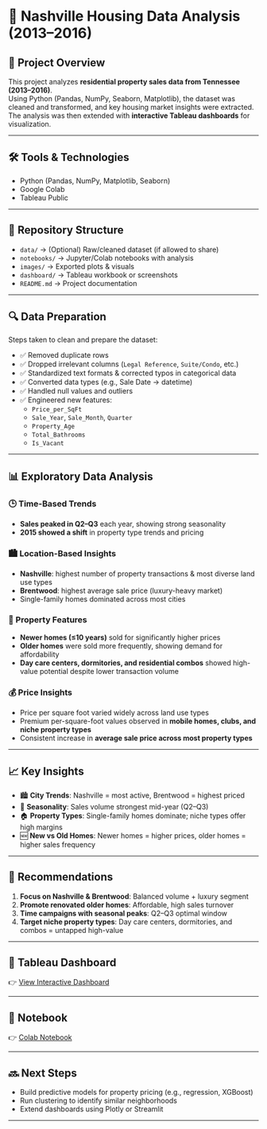 # 🏡 Nashville Housing Data Analysis (2013–2016)

## 📌 Project Overview
This project analyzes **residential property sales data from Tennessee (2013–2016)**.  
Using Python (Pandas, NumPy, Seaborn, Matplotlib), the dataset was cleaned and transformed, and key housing market insights were extracted.  
The analysis was then extended with **interactive Tableau dashboards** for visualization.

---

## 🛠️ Tools & Technologies
- Python (Pandas, NumPy, Matplotlib, Seaborn)
- Google Colab
- Tableau Public

---

## 📂 Repository Structure
- `data/` → (Optional) Raw/cleaned dataset (if allowed to share)
- `notebooks/` → Jupyter/Colab notebooks with analysis
- `images/` → Exported plots & visuals
- `dashboard/` → Tableau workbook or screenshots
- `README.md` → Project documentation


---

## 🔍 Data Preparation
Steps taken to clean and prepare the dataset:
- ✅ Removed duplicate rows  
- ✅ Dropped irrelevant columns (`Legal Reference`, `Suite/Condo`, etc.)  
- ✅ Standardized text formats & corrected typos in categorical data  
- ✅ Converted data types (e.g., Sale Date → datetime)  
- ✅ Handled null values and outliers  
- ✅ Engineered new features:  
  - `Price_per_SqFt`  
  - `Sale_Year`, `Sale_Month`, `Quarter`  
  - `Property_Age`  
  - `Total_Bathrooms`  
  - `Is_Vacant`  

---

## 📊 Exploratory Data Analysis

### 🕒 Time-Based Trends
- **Sales peaked in Q2–Q3** each year, showing strong seasonality  
- **2015 showed a shift** in property type trends and pricing  

### 🏙️ Location-Based Insights
- **Nashville**: highest number of property transactions & most diverse land use types  
- **Brentwood**: highest average sale price (luxury-heavy market)  
- Single-family homes dominated across most cities  

### 🧱 Property Features
- **Newer homes (≤10 years)** sold for significantly higher prices  
- **Older homes** were sold more frequently, showing demand for affordability  
- **Day care centers, dormitories, and residential combos** showed high-value potential despite lower transaction volume  

### 💰 Price Insights
- Price per square foot varied widely across land use types  
- Premium per-square-foot values observed in **mobile homes, clubs, and niche property types**  
- Consistent increase in **average sale price across most property types**  

---

## 📈 Key Insights
- 🏙️ **City Trends**: Nashville = most active, Brentwood = highest priced  
- 📅 **Seasonality**: Sales volume strongest mid-year (Q2–Q3)  
- 🏠 **Property Types**: Single-family homes dominate; niche types offer high margins  
- 🆕 **New vs Old Homes**: Newer homes = higher prices, older homes = higher sales frequency  

---

## 🧠 Recommendations
1. **Focus on Nashville & Brentwood**: Balanced volume + luxury segment  
2. **Promote renovated older homes**: Affordable, high sales turnover  
3. **Time campaigns with seasonal peaks**: Q2–Q3 optimal window  
4. **Target niche property types**: Day care centers, dormitories, and combos = untapped high-value  

---

## 🔗 Tableau Dashboard
👉 [View Interactive Dashboard](https://public.tableau.com/your-dashboard-link)  

---

## 📓 Notebook
👉 [Colab Notebook](notebooks/nashville_analysis.ipynb)  

---

## 🔜 Next Steps
- Build predictive models for property pricing (e.g., regression, XGBoost)  
- Run clustering to identify similar neighborhoods  
- Extend dashboards using Plotly or Streamlit  

---
